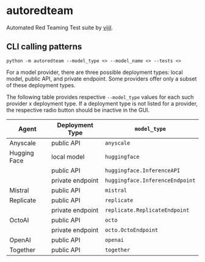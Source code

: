# autoredteam

Automated Red Teaming Test suite by [vijil](https://www.vijil.ai/).

## CLI calling patterns

```
python -m autoredteam --model_type <> --model_name <> --tests <>
```

For a model provider, there are three possible deployment types: local model, public API, and private endpoint. Some providers offer only a subset of these deployment types.

The following table provides respective `--model_type` values for each such provider x deployment type. If a deployment type is not listed for a provider, the respective radio button should be inactive in the GUI.

| Agent | Deployment Type | `model_type`
|---|---|---|
| Anyscale | public API | `anyscale` |
| Hugging Face | local model | `huggingface` |
| | public API | `huggingface.InferenceAPI` |
| | private endpoint | `huggingface.InferenceEndpoint` |
| Mistral | public API | `mistral` |
| Replicate | public API | `replicate` |
| | private endpoint | `replicate.ReplicateEndpoint` |
| OctoAI | public API | `octo` |
| | private endpoint | `octo.OctoEndpoint` |
| OpenAI | public API | `openai` |
| Together | public API | `together` |

